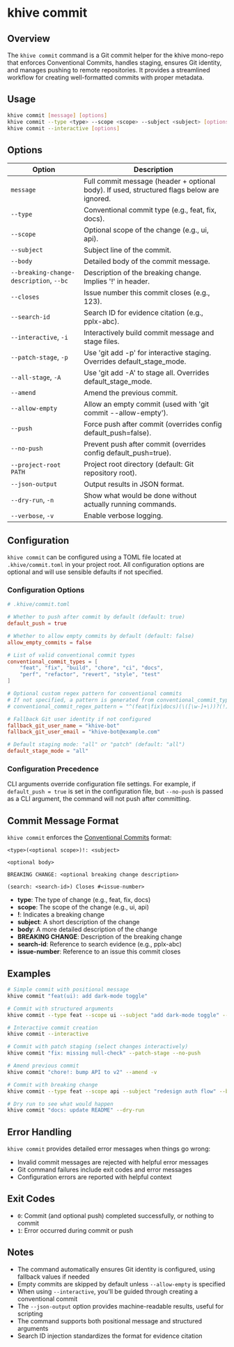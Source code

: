 # khive commit

## Overview

The `khive commit` command is a Git commit helper for the khive mono-repo that
enforces Conventional Commits, handles staging, ensures Git identity, and
manages pushing to remote repositories. It provides a streamlined workflow for
creating well-formatted commits with proper metadata.

## Usage

```bash
khive commit [message] [options]
khive commit --type <type> --scope <scope> --subject <subject> [options]
khive commit --interactive [options]
```

## Options

| Option                                  | Description                                                                                |
| --------------------------------------- | ------------------------------------------------------------------------------------------ |
| `message`                               | Full commit message (header + optional body). If used, structured flags below are ignored. |
| `--type`                                | Conventional commit type (e.g., feat, fix, docs).                                          |
| `--scope`                               | Optional scope of the change (e.g., ui, api).                                              |
| `--subject`                             | Subject line of the commit.                                                                |
| `--body`                                | Detailed body of the commit message.                                                       |
| `--breaking-change-description`, `--bc` | Description of the breaking change. Implies '!' in header.                                 |
| `--closes`                              | Issue number this commit closes (e.g., 123).                                               |
| `--search-id`                           | Search ID for evidence citation (e.g., pplx-abc).                                          |
| `--interactive`, `-i`                   | Interactively build commit message and stage files.                                        |
| `--patch-stage`, `-p`                   | Use 'git add -p' for interactive staging. Overrides default_stage_mode.                    |
| `--all-stage`, `-A`                     | Use 'git add -A' to stage all. Overrides default_stage_mode.                               |
| `--amend`                               | Amend the previous commit.                                                                 |
| `--allow-empty`                         | Allow an empty commit (used with 'git commit --allow-empty').                              |
| `--push`                                | Force push after commit (overrides config default_push=false).                             |
| `--no-push`                             | Prevent push after commit (overrides config default_push=true).                            |
| `--project-root PATH`                   | Project root directory (default: Git repository root).                                     |
| `--json-output`                         | Output results in JSON format.                                                             |
| `--dry-run`, `-n`                       | Show what would be done without actually running commands.                                 |
| `--verbose`, `-v`                       | Enable verbose logging.                                                                    |

## Configuration

`khive commit` can be configured using a TOML file located at
`.khive/commit.toml` in your project root. All configuration options are
optional and will use sensible defaults if not specified.

### Configuration Options

```toml
# .khive/commit.toml

# Whether to push after commit by default (default: true)
default_push = true

# Whether to allow empty commits by default (default: false)
allow_empty_commits = false

# List of valid conventional commit types
conventional_commit_types = [
    "feat", "fix", "build", "chore", "ci", "docs",
    "perf", "refactor", "revert", "style", "test"
]

# Optional custom regex pattern for conventional commits
# If not specified, a pattern is generated from conventional_commit_types
# conventional_commit_regex_pattern = "^(feat|fix|docs)(\([\w-]+\))?(!)?:\ .+"

# Fallback Git user identity if not configured
fallback_git_user_name = "khive-bot"
fallback_git_user_email = "khive-bot@example.com"

# Default staging mode: "all" or "patch" (default: "all")
default_stage_mode = "all"
```

### Configuration Precedence

CLI arguments override configuration file settings. For example, if
`default_push = true` is set in the configuration file, but `--no-push` is
passed as a CLI argument, the command will not push after committing.

## Commit Message Format

`khive commit` enforces the
[Conventional Commits](https://www.conventionalcommits.org/) format:

```
<type>(<optional scope>)!: <subject>

<optional body>

BREAKING CHANGE: <optional breaking change description>

(search: <search-id>) Closes #<issue-number>
```

- **type**: The type of change (e.g., feat, fix, docs)
- **scope**: The scope of the change (e.g., ui, api)
- **!**: Indicates a breaking change
- **subject**: A short description of the change
- **body**: A more detailed description of the change
- **BREAKING CHANGE**: Description of the breaking change
- **search-id**: Reference to search evidence (e.g., pplx-abc)
- **issue-number**: Reference to an issue this commit closes

## Examples

```bash
# Simple commit with positional message
khive commit "feat(ui): add dark-mode toggle"

# Commit with structured arguments
khive commit --type feat --scope ui --subject "add dark-mode toggle" --search-id pplx-abc

# Interactive commit creation
khive commit --interactive

# Commit with patch staging (select changes interactively)
khive commit "fix: missing null-check" --patch-stage --no-push

# Amend previous commit
khive commit "chore!: bump API to v2" --amend -v

# Commit with breaking change
khive commit --type feat --scope api --subject "redesign auth flow" --breaking-change-description "Changes token format" --closes 123

# Dry run to see what would happen
khive commit "docs: update README" --dry-run
```

## Error Handling

`khive commit` provides detailed error messages when things go wrong:

- Invalid commit messages are rejected with helpful error messages
- Git command failures include exit codes and error messages
- Configuration errors are reported with helpful context

## Exit Codes

- `0`: Commit (and optional push) completed successfully, or nothing to commit
- `1`: Error occurred during commit or push

## Notes

- The command automatically ensures Git identity is configured, using fallback
  values if needed
- Empty commits are skipped by default unless `--allow-empty` is specified
- When using `--interactive`, you'll be guided through creating a conventional
  commit
- The `--json-output` option provides machine-readable results, useful for
  scripting
- The command supports both positional message and structured arguments
- Search ID injection standardizes the format for evidence citation
